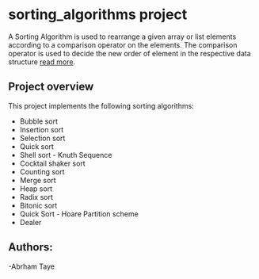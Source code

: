 # sorting_algorithms project

A Sorting Algorithm is used to rearrange a given array or list elements according to a comparison operator on the elements. The comparison operator is used to decide the new order of element in the respective data structure [read more](https://www.geeksforgeeks.org/sorting-algorithms/).

## Project overview
This project implements the following sorting algorithms:
- Bubble sort
- Insertion sort
- Selection sort
- Quick sort
- Shell sort - Knuth Sequence
- Cocktail shaker sort
- Counting sort
- Merge sort
- Heap sort
- Radix sort
- Bitonic sort
- Quick Sort - Hoare Partition scheme
- Dealer

## Authors:
-Abrham Taye
